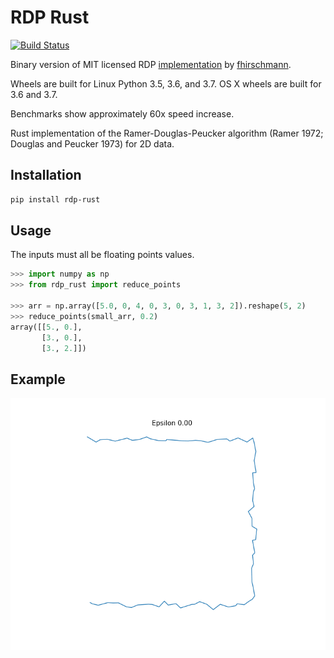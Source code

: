 
# RDP Rust

[![Build Status](https://travis-ci.org/user01/rdp-rust.svg?branch=master)](https://travis-ci.org/user01/rdp-rust)

Binary version of MIT licensed RDP [implementation](https://github.com/fhirschmann/rdp) by [fhirschmann](https://github.com/fhirschmann).

Wheels are built for Linux Python 3.5, 3.6, and 3.7. OS X wheels are built for 3.6 and 3.7.

Benchmarks show approximately 60x speed increase.

Rust implementation of the Ramer-Douglas-Peucker algorithm (Ramer 1972; Douglas and Peucker 1973) for 2D data.

## Installation

```bash
pip install rdp-rust
```

## Usage

The inputs must all be floating points values.

```python
>>> import numpy as np
>>> from rdp_rust import reduce_points

>>> arr = np.array([5.0, 0, 4, 0, 3, 0, 3, 1, 3, 2]).reshape(5, 2)
>>> reduce_points(small_arr, 0.2)
array([[5., 0.],
       [3., 0.],
       [3., 2.]])
```

## Example

![Demo of RDP](https://github.com/user01/rdp-rust/raw/master/rdp-demo.gif "Demo of RDP")
